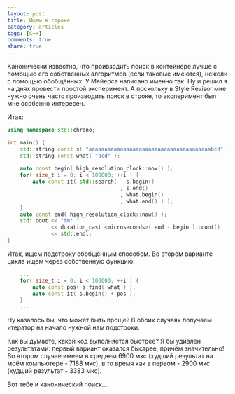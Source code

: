 ```yaml
---
layout: post
title: Ищем в строке
category: articles
tags: [C++]
comments: true
share: true
---
```

Канонически известно, что проивзодить поиск в контейнере лучше с помощью его собственных алгоритмов (если таковые имеются), нежели с помощью обобщённых. У Мейерса написано именно так. Ну и решил я на днях провести простой эксперимент. А поскольку в Style Revisor мне нужно очень часто производить поиск в строке, то эксперимент был мне особенно интересен.

Итак:
```cpp
using namespace std::chrono;

int main() {
    std::string const s( "aaaaaaaaaaaaaaaaaaaaaaaaaaaaaaaaaaaaaaabcd" );
    std::string const what( "bcd" );
    
    auto const begin( high_resolution_clock::now() );
    for( size_t i = 0; i < 100000; ++i ) {
        auto const it( std::search(   s.begin()
                                    , s.end()
                                    , what.begin()
                                    , what.end() ) );
    }
    auto const end( high_resolution_clock::now() );
    std::cout << "tm: " 
              << duration_cast <microseconds>( end - begin ).count() 
              << std::endl;
}
```
Итак, ищем подстроку обобщённым способом. Во втором варианте цикла ищем через собственную функцию:
```cpp
    ...
    for( size_t i = 0; i < 100000; ++i ) {
        auto const pos( s.find( what ) );
        auto const it( s.begin() + pos );
    }
    ...
```
Ну казалось бы, что может быть проще? В обоих случаях получаем итератор на начало нужной нам подстроки.

Как вы думаете, какой код выполняется быстрее? Я бы удивлён результатами: первый вариант оказался быстрее, причём значительно! Во втором случае имеем в среднем 6900 мкс (худший результат на моём компьютере - 7188 мкс), в то время как в первом - 2900 мкс (худший результат - 3383 мкс).

Вот тебе и канонический поиск...
